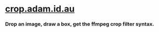 # [crop.adam.id.au](crop.adam.id.au)

### Drop an image, draw a box, get the ffmpeg crop filter syntax.